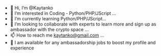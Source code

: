 - 👋 Hi, I’m @Kaytanko
- 👀 I’m interested in Coding - Python/PHP/JScript ...
- 🌱 I’m currently learning Python/PHP/JScript...
- 💞️ I’m looking to collaborate with experts to learn more and sign up as ambassador with the crypto space ...
- 📫 How to reach me kaytanko@gmail.com ...
- 💞️ I am available for any ambassadorship jobs to boost my profile and experience
<!---
Kaytanko/Kaytanko is a ✨ special ✨ repository because its `README.md` (this file) appears on your GitHub profile.
You can click the Preview link to take a look at your changes.
--->
